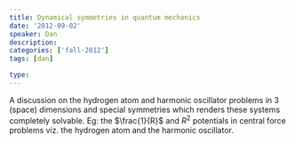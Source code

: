 ```yaml
---
title: Dynamical symmetries in quantum mechanics
date: '2012-09-02'
speaker: Dan
description:
categories: ['fall-2012']
tags: [dan]

type: 
---
```


A discussion on the hydrogen atom and harmonic oscillator problems in 3 (space) dimensions and special symmetries which renders these systems completely solvable. Eg: the $\frac{1}{R}$ and ${R^2}$ potentials in central force problems viz. the hydrogen atom and the harmonic oscillator.
